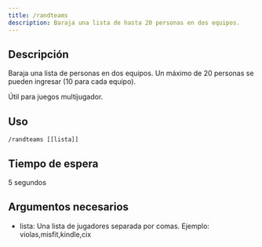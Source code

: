 ```yaml
---
title: /randteams
description: Baraja una lista de hasta 20 personas en dos equipos.
---
```


## Descripción
Baraja una lista de personas en dos equipos. Un máximo de 20 personas se pueden ingresar (10 para cada equipo).

Útil para juegos multijugador.

## Uso

`/randteams [[lista]]`

## Tiempo de espera

5 segundos


## Argumentos necesarios

- lista: Una lista de jugadores separada por comas. Ejemplo: violas,misfit,kindle,cix
